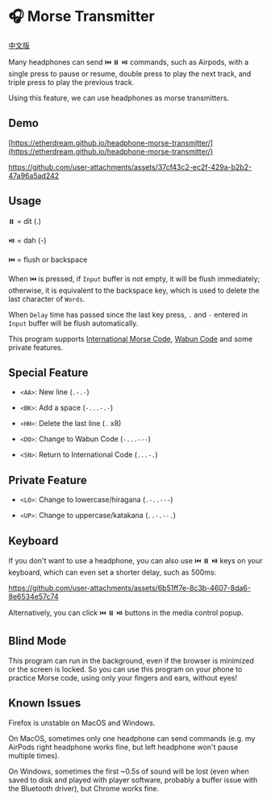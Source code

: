 # 🎧 Morse Transmitter

[中文版](README-zh.md)

Many headphones can send ⏮️ ⏸️ ⏯️ commands, such as Airpods, with a single press to pause or resume, double press to play the next track, and triple press to play the previous track.

Using this feature, we can use headphones as morse transmitters.

## Demo

[https://etherdream.github.io/headphone-morse-transmitter/](https://etherdream.github.io/headphone-morse-transmitter/)

https://github.com/user-attachments/assets/37cf43c2-ec2f-429a-b2b2-47a96a5ad242

## Usage

⏸️ = dit (.)

⏯️ = dah (-)

⏮️ = flush or backspace

When ⏮️ is pressed, if `Input` buffer is not empty, it will be flush immediately; otherwise, it is equivalent to the backspace key, which is used to delete the last character of `Words`.

When `Delay` time has passed since the last key press, `.` and `-` entered in `Input` buffer will be flush automatically.

This program supports [International Morse Code](https://morsecode.world/international/morse.html), [Wabun Code](https://en.wikipedia.org/wiki/Wabun_code) and some private features.

## Special Feature

* `<AA>`: New line (`.-.-`)

* `<BK>`: Add a space (`-...-.-`)

* `<HH>`: Delete the last line (`.` x8)

* `<DO>`: Change to Wabun Code (`-...---`)

* `<SN>`: Return to International Code (`...-.`)

## Private Feature

* `<LO>`: Change to lowercase/hiragana (`.-..---`)

* `<UP>`: Change to uppercase/katakana (`..-.--.`)

## Keyboard

If you don't want to use a headphone, you can also use ⏮️ ⏸️ ⏯️ keys on your keyboard, which can even set a shorter delay, such as 500ms:

https://github.com/user-attachments/assets/6b51ff7e-8c3b-4607-8da6-8e6534e57c74

Alternatively, you can click ⏮️ ⏸️ ⏯️ buttons in the media control popup.

## Blind Mode

This program can run in the background, even if the browser is minimized or the screen is locked. So you can use this program on your phone to practice Morse code, using only your fingers and ears, without eyes!

## Known Issues

Firefox is unstable on MacOS and Windows.

On MacOS, sometimes only one headphone can send commands (e.g. my AirPods right headphone works fine, but left headphone won't pause multiple times).

On Windows, sometimes the first ~0.5s of sound will be lost (even when saved to disk and played with player software, probably a buffer issue with the Bluetooth driver), but Chrome works fine.

